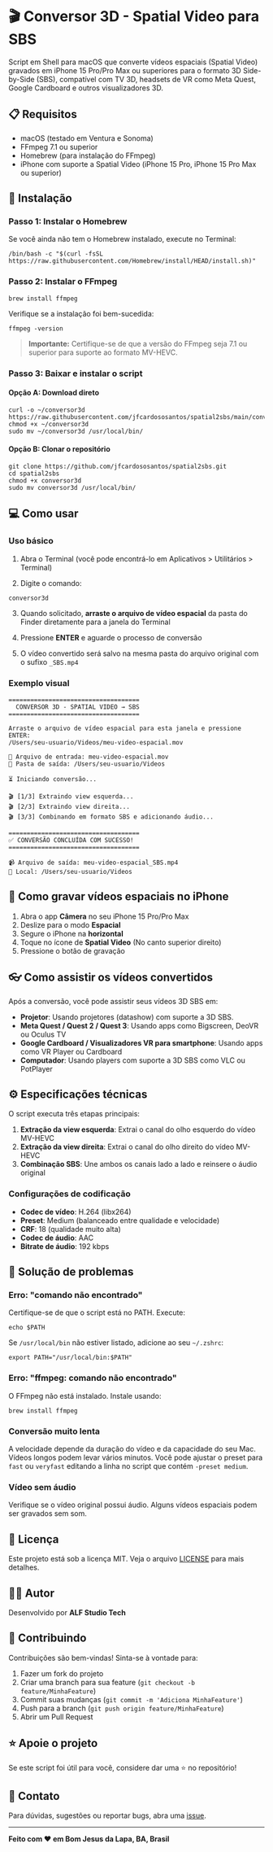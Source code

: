 # 🎬 Conversor 3D - Spatial Video para SBS

Script em Shell para macOS que converte vídeos espaciais (Spatial Video) gravados em iPhone 15 Pro/Pro Max ou superiores para o formato 3D Side-by-Side (SBS), compatível com TV 3D, headsets de VR como Meta Quest, Google Cardboard e outros visualizadores 3D.

## 📋 Requisitos

- macOS (testado em Ventura e Sonoma)
- FFmpeg 7.1 ou superior
- Homebrew (para instalação do FFmpeg)
- iPhone com suporte a Spatial Video (iPhone 15 Pro, iPhone 15 Pro Max ou superior)

## 🚀 Instalação

### Passo 1: Instalar o Homebrew

Se você ainda não tem o Homebrew instalado, execute no Terminal:

```
/bin/bash -c "$(curl -fsSL https://raw.githubusercontent.com/Homebrew/install/HEAD/install.sh)"
```

### Passo 2: Instalar o FFmpeg

```
brew install ffmpeg
```

Verifique se a instalação foi bem-sucedida:

```
ffmpeg -version
```

> **Importante:** Certifique-se de que a versão do FFmpeg seja 7.1 ou superior para suporte ao formato MV-HEVC.

### Passo 3: Baixar e instalar o script

#### Opção A: Download direto

```
curl -o ~/conversor3d https://raw.githubusercontent.com/jfcardososantos/spatial2sbs/main/conversor3d
chmod +x ~/conversor3d
sudo mv ~/conversor3d /usr/local/bin/
```

#### Opção B: Clonar o repositório

```
git clone https://github.com/jfcardososantos/spatial2sbs.git
cd spatial2sbs
chmod +x conversor3d
sudo mv conversor3d /usr/local/bin/
```

## 💻 Como usar

### Uso básico

1. Abra o Terminal (você pode encontrá-lo em Aplicativos > Utilitários > Terminal)

2. Digite o comando:
```
conversor3d
```

3. Quando solicitado, **arraste o arquivo de vídeo espacial** da pasta do Finder diretamente para a janela do Terminal

4. Pressione **ENTER** e aguarde o processo de conversão

5. O vídeo convertido será salvo na mesma pasta do arquivo original com o sufixo `_SBS.mp4`

### Exemplo visual

```
====================================
  CONVERSOR 3D - SPATIAL VIDEO → SBS
====================================

Arraste o arquivo de vídeo espacial para esta janela e pressione ENTER:
/Users/seu-usuario/Videos/meu-video-espacial.mov

📁 Arquivo de entrada: meu-video-espacial.mov
📂 Pasta de saída: /Users/seu-usuario/Videos

⏳ Iniciando conversão...

🎬 [1/3] Extraindo view esquerda...
🎬 [2/3] Extraindo view direita...
🎬 [3/3] Combinando em formato SBS e adicionando áudio...

====================================
✅ CONVERSÃO CONCLUÍDA COM SUCESSO!
====================================

📹 Arquivo de saída: meu-video-espacial_SBS.mp4
📂 Local: /Users/seu-usuario/Videos
```

## 🎥 Como gravar vídeos espaciais no iPhone

1. Abra o app **Câmera** no seu iPhone 15 Pro/Pro Max
2. Deslize para o modo **Espacial**
3. Segure o iPhone na **horizontal**
4. Toque no ícone de **Spatial Video** (No canto superior direito)
5. Pressione o botão de gravação

## 👓 Como assistir os vídeos convertidos

Após a conversão, você pode assistir seus vídeos 3D SBS em:

- **Projetor**: Usando projetores (datashow) com suporte a 3D SBS.
- **Meta Quest / Quest 2 / Quest 3**: Usando apps como Bigscreen, DeoVR ou Oculus TV
- **Google Cardboard / Visualizadores VR para smartphone**: Usando apps como VR Player ou Cardboard
- **Computador**: Usando players com suporte a 3D SBS como VLC ou PotPlayer

## ⚙️ Especificações técnicas

O script executa três etapas principais:

1. **Extração da view esquerda**: Extrai o canal do olho esquerdo do vídeo MV-HEVC
2. **Extração da view direita**: Extrai o canal do olho direito do vídeo MV-HEVC
3. **Combinação SBS**: Une ambos os canais lado a lado e reinsere o áudio original

### Configurações de codificação

- **Codec de vídeo**: H.264 (libx264)
- **Preset**: Medium (balanceado entre qualidade e velocidade)
- **CRF**: 18 (qualidade muito alta)
- **Codec de áudio**: AAC
- **Bitrate de áudio**: 192 kbps

## 🐛 Solução de problemas

### Erro: "comando não encontrado"

Certifique-se de que o script está no PATH. Execute:

```
echo $PATH
```

Se `/usr/local/bin` não estiver listado, adicione ao seu `~/.zshrc`:

```
export PATH="/usr/local/bin:$PATH"
```

### Erro: "ffmpeg: comando não encontrado"

O FFmpeg não está instalado. Instale usando:

```
brew install ffmpeg
```

### Conversão muito lenta

A velocidade depende da duração do vídeo e da capacidade do seu Mac. Vídeos longos podem levar vários minutos. Você pode ajustar o preset para `fast` ou `veryfast` editando a linha no script que contém `-preset medium`.

### Vídeo sem áudio

Verifique se o vídeo original possui áudio. Alguns vídeos espaciais podem ser gravados sem som.

## 📝 Licença

Este projeto está sob a licença MIT. Veja o arquivo [LICENSE](LICENSE) para mais detalhes.

## 👨‍💻 Autor

Desenvolvido por **ALF Studio Tech**

## 🤝 Contribuindo

Contribuições são bem-vindas! Sinta-se à vontade para:

1. Fazer um fork do projeto
2. Criar uma branch para sua feature (`git checkout -b feature/MinhaFeature`)
3. Commit suas mudanças (`git commit -m 'Adiciona MinhaFeature'`)
4. Push para a branch (`git push origin feature/MinhaFeature`)
5. Abrir um Pull Request

## ⭐ Apoie o projeto

Se este script foi útil para você, considere dar uma ⭐ no repositório!

## 📧 Contato

Para dúvidas, sugestões ou reportar bugs, abra uma [issue](https://github.com/jfcardososantos/spatial2sbs/issues).

---

**Feito com ❤️ em Bom Jesus da Lapa, BA, Brasil**
